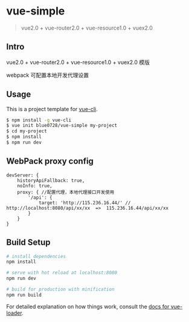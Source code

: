 # vue-simple

> vue2.0 + vue-router2.0 + vue-resource1.0 + vuex2.0

## Intro

vue2.0 + vue-router2.0 + vue-resource1.0 + vuex2.0 模版

webpack 可配置本地开发代理设置

## Usage

This is a project template for [vue-cli](https://github.com/vuejs/vue-cli). 

``` bash
$ npm install -g vue-cli
$ vue init blue0728/vue-simple my-project
$ cd my-project
$ npm install
$ npm run dev
```

## WebPack proxy config

``` 
devServer: {
    historyApiFallback: true,
    noInfo: true,
    proxy: { //配置代理，本地代理接口开发使用
        '/api': {
            target: 'http://115.236.16.44/' //  http://localhost:8080/api/xx/xx  =>  115.236.16.44/api/xx/xx 
        }
    }
}
```

## Build Setup

``` bash
# install dependencies
npm install

# serve with hot reload at localhost:8080
npm run dev

# build for production with minification
npm run build
```

For detailed explanation on how things work, consult the [docs for vue-loader](http://vuejs.github.io/vue-loader).
